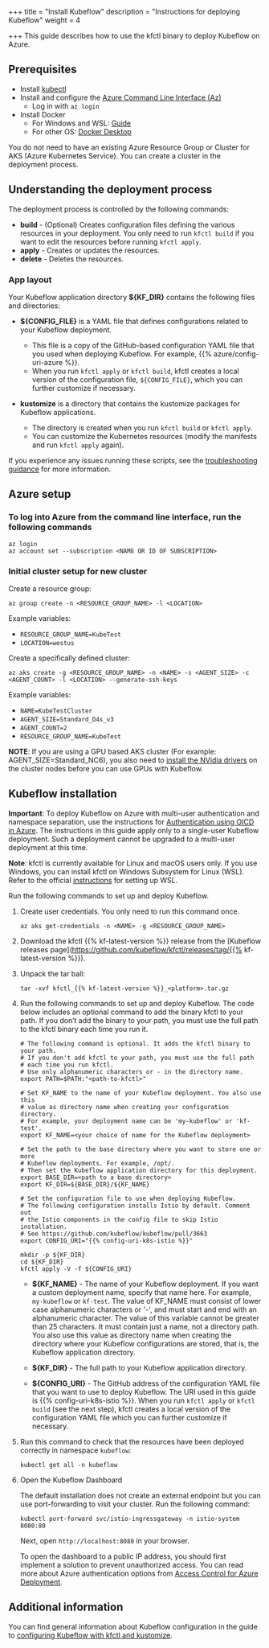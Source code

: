 +++
title = "Install Kubeflow"
description = "Instructions for deploying Kubeflow"
weight = 4
                    
+++
This guide describes how to use the kfctl binary to
deploy Kubeflow on Azure.

## Prerequisites

- Install [kubectl](https://kubernetes.io/docs/tasks/tools/install-kubectl/#install-kubectl-on-linux)
- Install and configure the [Azure Command Line Interface (Az)](https://docs.microsoft.com/en-us/cli/azure/install-azure-cli?view=azure-cli-latest)
  - Log in with ```az login```
- Install Docker
  - For Windows and WSL: [Guide](https://docs.docker.com/docker-for-windows/wsl/)
  - For other OS: [Docker Desktop](https://docs.docker.com/docker-hub/)

You do not need to have an existing Azure Resource Group or Cluster for AKS (Azure Kubernetes Service). You can create a cluster in the deployment process.

## Understanding the deployment process

The deployment process is controlled by the following commands:

* **build** - (Optional) Creates configuration files defining the various
  resources in your deployment. You only need to run `kfctl build` if you want
  to edit the resources before running `kfctl apply`.
* **apply** - Creates or updates the resources.
* **delete** - Deletes the resources.

### App layout

Your Kubeflow application directory **${KF_DIR}** contains the following files and
directories:

* **${CONFIG_FILE}** is a YAML file that defines configurations related to your
  Kubeflow deployment.

  * This file is a copy of the GitHub-based configuration YAML file that
    you used when deploying Kubeflow. For example, {{% azure/config-uri-azure %}}.
  * When you run `kfctl apply` or `kfctl build`, kfctl creates
    a local version of the configuration file, `${CONFIG_FILE}`,
    which you can further customize if necessary.

* **kustomize** is a directory that contains the kustomize packages for Kubeflow applications.
  * The directory is created when you run `kfctl build` or `kfctl apply`.
  * You can customize the Kubernetes resources (modify the manifests and run `kfctl apply` again).

If you experience any issues running these scripts, see the [troubleshooting guidance](/docs/azure/troubleshooting-azure) for more information.

## Azure setup

### To log into Azure from the command line interface, run the following commands

  ```
  az login
  az account set --subscription <NAME OR ID OF SUBSCRIPTION>
  ```

### Initial cluster setup for new cluster

Create a resource group:

  ```
  az group create -n <RESOURCE_GROUP_NAME> -l <LOCATION>
  ```

Example variables:

- `RESOURCE_GROUP_NAME=KubeTest`
- `LOCATION=westus`

Create a specifically defined cluster:
  
  ```
  az aks create -g <RESOURCE_GROUP_NAME> -n <NAME> -s <AGENT_SIZE> -c <AGENT_COUNT> -l <LOCATION> --generate-ssh-keys
  ```

Example variables:

- `NAME=KubeTestCluster`
- `AGENT_SIZE=Standard_D4s_v3`
- `AGENT_COUNT=2`
- `RESOURCE_GROUP_NAME=KubeTest`

**NOTE**:  If you are using a GPU based AKS cluster (For example: AGENT_SIZE=Standard_NC6), you also need to [install the NVidia drivers](https://docs.microsoft.com/azure/aks/gpu-cluster#install-nvidia-drivers) on the cluster nodes before you can use GPUs with Kubeflow.

## Kubeflow installation

**Important**: To deploy Kubeflow on Azure with multi-user authentication and namespace separation, use the instructions for [Authentication using OICD in Azure](/docs/azure/authentication-oidc). The instructions in this guide apply only to a single-user Kubeflow deployment. Such a deployment cannot be upgraded to a multi-user deployment at this time.

**Note**: kfctl is currently available for Linux and macOS users only. If you use Windows, you can install kfctl on Windows Subsystem for Linux (WSL). Refer to the official [instructions](https://docs.microsoft.com/en-us/windows/wsl/install-win10) for setting up WSL.

Run the following commands to set up and deploy Kubeflow.

1. Create user credentials. You only need to run this command once.

    ```
    az aks get-credentials -n <NAME> -g <RESOURCE_GROUP_NAME>
    ```

1. Download the kfctl {{% kf-latest-version %}} release from the
  [Kubeflow releases
  page](https://github.com/kubeflow/kfctl/releases/tag/{{% kf-latest-version %}}).

1. Unpack the tar ball:

    ```
    tar -xvf kfctl_{{% kf-latest-version %}}_<platform>.tar.gz
    ```

1. Run the following commands to set up and deploy Kubeflow. The code below includes an optional command to add the
   binary kfctl to your path. If you don’t add the binary to your path, you must use the full path to the kfctl binary each time you run it.

    ```
    # The following command is optional. It adds the kfctl binary to your path.
    # If you don't add kfctl to your path, you must use the full path
    # each time you run kfctl.
    # Use only alphanumeric characters or - in the directory name.
    export PATH=$PATH:"<path-to-kfctl>"

    # Set KF_NAME to the name of your Kubeflow deployment. You also use this
    # value as directory name when creating your configuration directory.
    # For example, your deployment name can be 'my-kubeflow' or 'kf-test'.
    export KF_NAME=<your choice of name for the Kubeflow deployment>

    # Set the path to the base directory where you want to store one or more 
    # Kubeflow deployments. For example, /opt/.
    # Then set the Kubeflow application directory for this deployment.
    export BASE_DIR=<path to a base directory>
    export KF_DIR=${BASE_DIR}/${KF_NAME}

    # Set the configuration file to use when deploying Kubeflow.
    # The following configuration installs Istio by default. Comment out 
    # the Istio components in the config file to skip Istio installation. 
    # See https://github.com/kubeflow/kubeflow/pull/3663
    export CONFIG_URI="{{% config-uri-k8s-istio %}}"
    
    mkdir -p ${KF_DIR}
    cd ${KF_DIR}
    kfctl apply -V -f ${CONFIG_URI}

    ```

    * **${KF_NAME}** - The name of your Kubeflow deployment.
      If you want a custom deployment name, specify that name here.
      For example,  `my-kubeflow` or `kf-test`.
      The value of KF_NAME must consist of lower case alphanumeric characters or
      '-', and must start and end with an alphanumeric character.
      The value of this variable cannot be greater than 25 characters. It must
      contain just a name, not a directory path.
      You also use this value as directory name when creating the directory where 
      your Kubeflow  configurations are stored, that is, the Kubeflow application 
      directory. 

    * **${KF_DIR}** - The full path to your Kubeflow application directory.

    * **${CONFIG_URI}** - The GitHub address of the configuration YAML file that
      you want to use to deploy Kubeflow. The URI used in this guide is
      {{% config-uri-k8s-istio %}}.
      When you run `kfctl apply` or `kfctl build` (see the next step), kfctl creates
      a local version of the configuration YAML file which you can further
      customize if necessary.

2. Run this command to check that the resources have been deployed correctly in namespace `kubeflow`:

      ```
      kubectl get all -n kubeflow
      ```  

3. Open the Kubeflow Dashboard

    The default installation does not create an external endpoint but you can use port-forwarding to visit your cluster.
    Run the following command:

     ```
     kubectl port-forward svc/istio-ingressgateway -n istio-system 8080:80
     ```

     Next, open `http://localhost:8080` in your browser.

    To open the dashboard to a public IP address, you should first implement a solution to prevent unauthorized access.
    You can read more about Azure authentication options from [Access Control for Azure Deployment](/docs/azure/authentication).

## Additional information

  You can find general information about Kubeflow configuration in the guide to [configuring Kubeflow with kfctl and kustomize](/docs/methods/kfctl/kustomize/).
